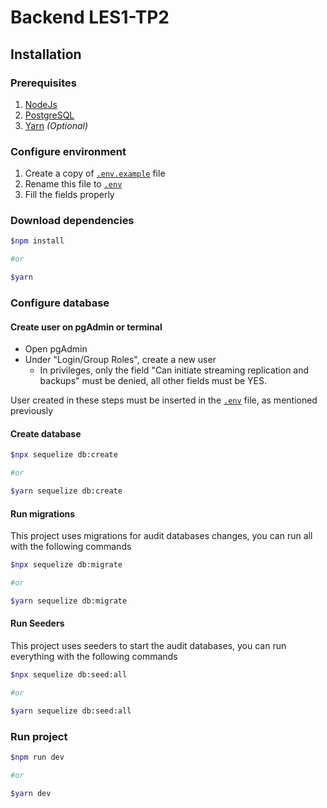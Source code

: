 # Backend LES1-TP2

## Installation

### Prerequisites

1. [NodeJs](https://nodejs.org/)
2. [PostgreSQL](https://www.postgresql.org/)
3. [Yarn](https://classic.yarnpkg.com/en/) *(Optional)*

### Configure environment

1. Create a copy of [`.env.example`](.env.example) file
2. Rename this file to [`.env`](.env)
3. Fill the fields properly

### Download dependencies

```bash
$npm install

#or

$yarn
```

### Configure database

#### Create user on pgAdmin or terminal

- Open pgAdmin
- Under "Login/Group Roles", create a new user
  - In privileges, only the field "Can initiate streaming replication and backups" must be denied, all other fields must be YES.

User created in these steps must be inserted in the [`.env`](.env) file, as mentioned previously

#### Create database

```bash
$npx sequelize db:create

#or

$yarn sequelize db:create
```

#### Run migrations

This project uses migrations for audit databases changes, you can run all with the following commands

```bash
$npx sequelize db:migrate

#or

$yarn sequelize db:migrate
```

#### Run Seeders

This project uses seeders to start the audit databases, you can run everything with the following commands

```bash
$npx sequelize db:seed:all

#or

$yarn sequelize db:seed:all
```

### Run project

```bash
$npm run dev

#or

$yarn dev
```
